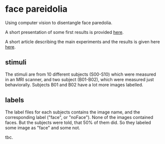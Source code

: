 # face pareidolia
Using computer vision to disentangle face paredolia.

A short presentation of some first results is provided [here](https://github.com/kesslerr/facepareidolia/blob/master/presentation/FacePareidoliaPresentation.pdf).

A short article describing the main experiments and the results is given here [here](https://github.com/kesslerr/facepareidolia/blob/master/paper/Kessler2020pareidolia.pdf).

## stimuli

The stimuli are from 10 different subjects (S00-S10) which were measured in an MRI scanner, and two subject (B01-B02), which were measured just behaviorally. Subjects B01 and B02 have a lot more images labelled.

## labels

The label files for each subjects contains the image name, and the corresponding label ("face", or "noFace"). None of the images contained faces. But the subjects were told, that 50% of them did. So they labeled some image as "face" and some not.

tbc.
